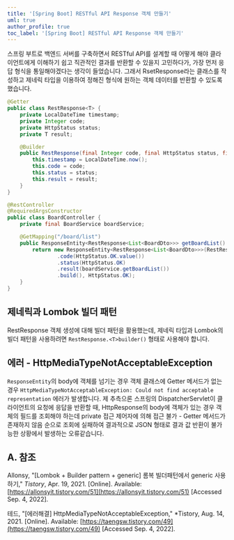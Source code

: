 ```yaml
---
title: '[Spring Boot] RESTful API Response 객체 만들기'
uml: true
author_profile: true
toc_label: '[Spring Boot] RESTful API Response 객체 만들기'
---
```


스프링 부트로 백엔드 서버를 구축하면서 RESTful API를 설계할 때 어떻게 해야 클라이언트에게 이해하기 쉽고 직관적인 결과를 반환할 수 있을지 고민하다가, 가장 먼저 응답 형식을 통일해야겠다는 생각이 들었습니다. 그래서 RsetResponse라는 클래스를 작성하고 제네릭 타입을 이용하여 정해진 형식에 원하는 객체 데이터를 반환할 수 있도록 했습니다.

```java
@Getter
public class RestResponse<T> {
    private LocalDateTime timestamp;
    private Integer code;
    private HttpStatus status;
    private T result;

    @Builder
    public RestResponse(final Integer code, final HttpStatus status, final T result) {
        this.timestamp = LocalDateTime.now();
        this.code = code;
        this.status = status;
        this.result = result;
    }
}

@RestController
@RequiredArgsConstructor
public class BoardController {
    private final BoardService boardService;

    @GetMapping("/board/list")
    public ResponseEntity<RestResponse<List<BoardDto>>> getBoardList() {
        return new ResponseEntity<RestResponse<List<BoardDto>>>(RestResponse.<List<BoardDto>>builder()
                .code(HttpStatus.OK.value())
                .status(HttpStatus.OK)
                .result(boardService.getBoardList())
                .build(), HttpStatus.OK);
    }
}
```

## 제네릭과 Lombok 빌더 패턴
RestResponse 객체 생성에 대해 빌더 패턴을 활용했는데, 제네릭 타입과 Lombok의 빌더 패턴을 사용하려면 `RestResponse.<T>builder()` 형태로 사용해야 합니다.

## 에러 - HttpMediaTypeNotAcceptableException
`ResponseEntity`의 body에 객체를 넘기는 경우 객체 클래스에 Getter 메서드가 없는 경우 `HttpMediaTypeNotAcceptableException: Could not find acceptable representation` 에러가 발생합니다. 제 추측으론 스프링의 DispatcherServlet이 클라이언트의 요청에 응답을 반환할 때, HttpResponse의 body에 객체가 있는 경우 객체의 필드를 조회해야 하는데 private 접근 제어자에 의해 접근 불가 - Getter 메서드가 존재하지 않음 순으로 조회에 실패하여 결과적으로 JSON 형태로 결과 값 반환이 불가능한 상황에서 발생하는 오류같습니다.

## A. 참조
Allonsy, "[Lombok + Builder pattern + generic] 롬복 빌더패턴에서 generic 사용하기," *Tistory*, Apr. 19, 2021. [Online]. Available: [https://allonsyit.tistory.com/51](https://allonsyit.tistory.com/51) [Accessed Sep. 4, 2022].

테드, "[에러해결] HttpMediaTypeNotAcceptableException," *Tistory, Aug. 14, 2021. [Online]. Available: [https://taengsw.tistory.com/49](https://taengsw.tistory.com/49) [Accessed Sep. 4, 2022].
